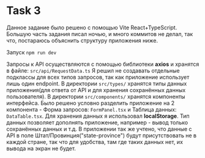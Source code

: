 # Task 3

Данное задание было решено с помощью Vite React+TypeScript. Большую часть задания писал ночью, и много коммитов не делал, так что, постараюсь объяснить структуру приложения ниже.

Запуск `npm run dev`

Запросы к API осуществляются с помощью библиотеки **axios** и хранятся в файле:  `src/api/RequestData.ts`
Я решил не создавать отдельные подклассы для всех типов запросов, так как приложение использует лишь один endpoint.
В директории `src/types/` хранятся типы данных приложения(для ответа от API и для хранения сохранённых данных пользователя).
В директории `src/components/` хранятся компоненты интерфейса. Было решено условно разделить приложение на 2 компонента - Форма запросов: `FormPanel.tsx` и Таблица данных: `DataTable.tsx`.
Для хранения данных я использовал **localStorage**. Тип данных позволяет дополнять приложение, например - вывод только сохранённых данных и т.д. В приложении так же учтено, что данные с API в поле Штат/Провинция("state-province") будут присутствовать не в каждой стране, так что для удобства, там где таких данных нет, их вывода на экран не будет.